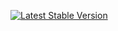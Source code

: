 [![Latest Stable Version](https://poser.pugx.org/statuspage/statuspage-sdk-php/v/stable.png)](https://packagist.org/packages/statuspage/statuspage-sdk-php)